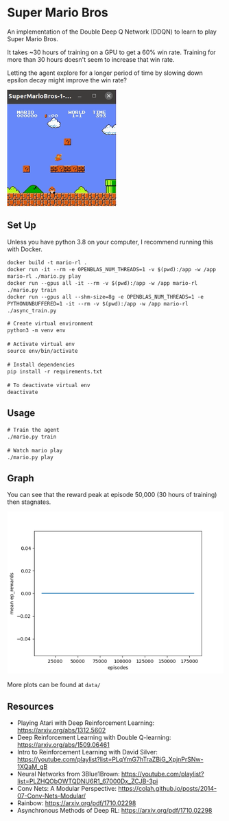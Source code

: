 # Super Mario Bros

An implementation of the Double Deep Q Network (DDQN) to learn to play Super Mario Bros.

It takes ~30 hours of training on a GPU to get a 60% win rate. Training for more than 30 hours doesn't seem to increase that win rate.

Letting the agent explore for a longer period of time by slowing down epsilon decay might improve the win rate?

![demo](/demo.gif)


## Set Up 
Unless you have python 3.8 on your computer, I recommend running this with Docker.

```
docker build -t mario-rl .
docker run -it --rm -e OPENBLAS_NUM_THREADS=1 -v $(pwd):/app -w /app mario-rl ./mario.py play
docker run --gpus all -it --rm -v $(pwd):/app -w /app mario-rl ./mario.py train
docker run --gpus all --shm-size=8g -e OPENBLAS_NUM_THREADS=1 -e PYTHONUNBUFFERED=1 -it --rm -v $(pwd):/app -w /app mario-rl ./async_train.py
```

```
# Create virtual environment 
python3 -m venv env

# Activate virtual env
source env/bin/activate

# Install dependencies
pip install -r requirements.txt

# To deactivate virtual env
deactivate
```

## Usage
```
# Train the agent
./mario.py train

# Watch mario play 
./mario.py play
```

## Graph
You can see that the reward peak at episode 50,000 (30 hours of training) then stagnates.

![distance](/data/ep_rewards_plot.png)

More plots can be found at `data/`

## Resources
* Playing Atari with Deep Reinforcement Learning: https://arxiv.org/abs/1312.5602
* Deep Reinforcement Learning with Double Q-learning: https://arxiv.org/abs/1509.06461
* Intro to Reinforcement Learning with David Silver: https://youtube.com/playlist?list=PLqYmG7hTraZBiG_XpjnPrSNw-1XQaM_gB
* Neural Networks from 3Blue1Brown: https://youtube.com/playlist?list=PLZHQObOWTQDNU6R1_67000Dx_ZCJB-3pi 
* Conv Nets: A Modular Perspective: https://colah.github.io/posts/2014-07-Conv-Nets-Modular/
* Rainbow: https://arxiv.org/pdf/1710.02298
* Asynchronous Methods of Deep RL: https://arxiv.org/pdf/1710.02298
